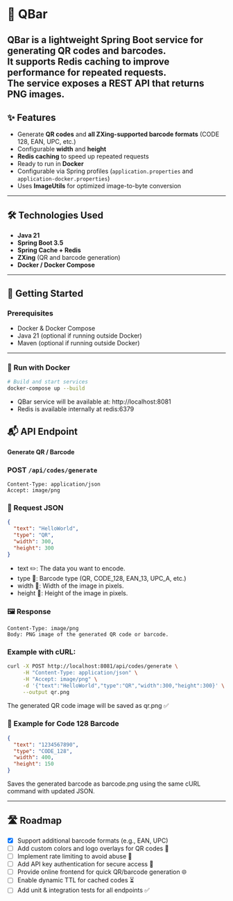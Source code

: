 # 🚀 QBar
**QBar** is a lightweight Spring Boot service for generating **QR codes** and **barcodes**.  
It supports **Redis caching** to improve performance for repeated requests.  
The service exposes a REST API that returns **PNG images**.
---
## ✨ Features
- Generate **QR codes** and **all ZXing-supported barcode formats** (CODE 128, EAN, UPC, etc.)
- Configurable **width** and **height**
- **Redis caching** to speed up repeated requests
- Ready to run in **Docker**
- Configurable via Spring profiles (`application.properties` and `application-docker.properties`)
- Uses **ImageUtils** for optimized image-to-byte conversion
---
## 🛠️ Technologies Used
- **Java 21**
- **Spring Boot 3.5**
- **Spring Cache + Redis**
- **ZXing** (QR and barcode generation)
- **Docker / Docker Compose**
---
## 🏁 Getting Started
### Prerequisites
- Docker & Docker Compose
- Java 21 (optional if running outside Docker)
- Maven (optional if running outside Docker)
---
### 🐳 Run with Docker
```bash
# Build and start services
docker-compose up --build
```
- QBar service will be available at: http://localhost:8081
- Redis is available internally at redis:6379

## 📬 API Endpoint

**Generate QR / Barcode**

### POST `/api/codes/generate`
```
Content-Type: application/json
Accept: image/png
```

### 📝 Request JSON

```json
{
  "text": "HelloWorld",
  "type": "QR",
  "width": 300,
  "height": 300
}
```

- text ✏️: The data you want to encode.
- type 🔢: Barcode type (QR, CODE_128, EAN_13, UPC_A, etc.) 
- width 📏: Width of the image in pixels. 
- height 📐: Height of the image in pixels.

### 🖼️ Response
```
Content-Type: image/png
Body: PNG image of the generated QR code or barcode.
```
### Example with cURL:

```bash
curl -X POST http://localhost:8081/api/codes/generate \
     -H "Content-Type: application/json" \
     -H "Accept: image/png" \
     -d '{"text":"HelloWorld","type":"QR","width":300,"height":300}' \
     --output qr.png
```
The generated QR code image will be saved as qr.png ✅

### 🔢 Example for Code 128 Barcode

```json
{
  "text": "1234567890",
  "type": "CODE_128",
  "width": 400,
  "height": 150
}
```
Saves the generated barcode as barcode.png using the same cURL command with updated JSON.

---
## 🛣️ Roadmap

- [X] Support additional barcode formats (e.g., EAN, UPC)
- [ ] Add custom colors and logo overlays for QR codes 🎨 
- [ ] Implement rate limiting to avoid abuse 🚦 
- [ ] Add API key authentication for secure access 🔑 
- [ ] Provide online frontend for quick QR/barcode generation 🌐 
- [ ] Enable dynamic TTL for cached codes ⏳ 
- [ ] Add unit & integration tests for all endpoints ✅
